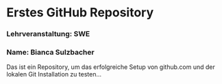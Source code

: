 # Erstes GitHub Repository
### Lehrveranstaltung: SWE
### Name: Bianca Sulzbacher

Das ist ein Repository, um das erfolgreiche Setup von github.com und der lokalen Git Installation zu 
testen...
